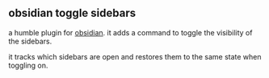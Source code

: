 ## obsidian toggle sidebars

a humble plugin for [obsidian](https://obsidian.md). it adds a command to toggle the visibility of the sidebars.

it tracks which sidebars are open and restores them to the same state when toggling on.
